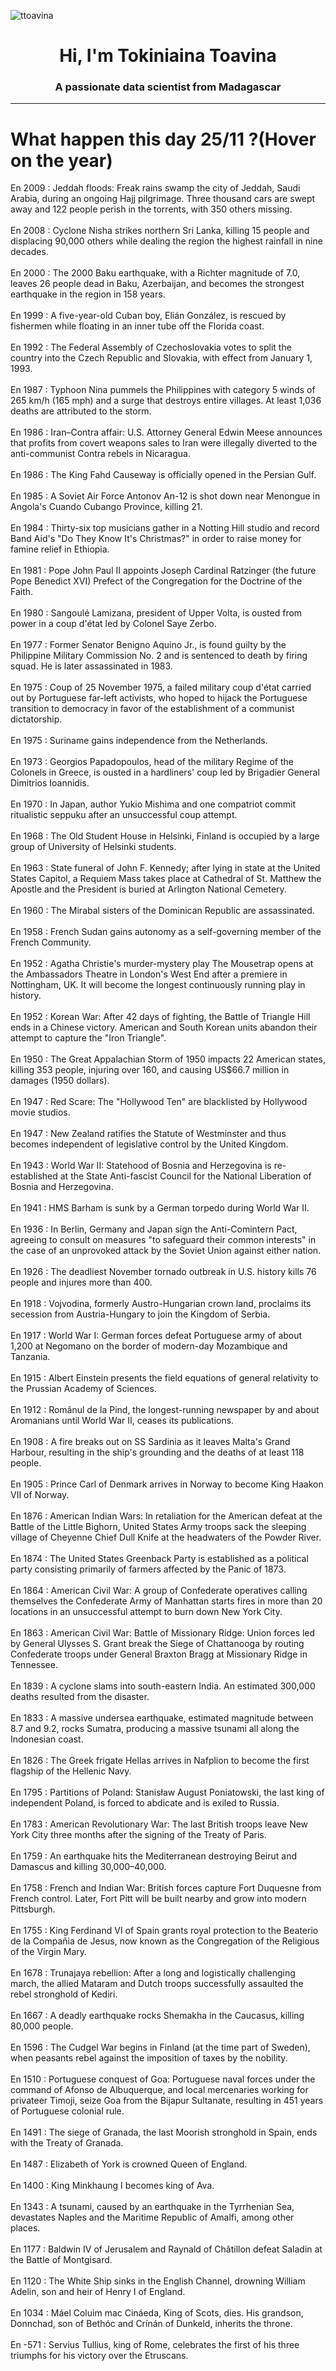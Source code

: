 
<p align="left"> <img src="https://komarev.com/ghpvc/?username=ttoavina&label=Profile%20views&color=0e75b6&style=flat" alt="ttoavina" /> </p>
<h1 align="center">Hi, I'm Tokiniaina Toavina</h1>
<h3 align="center">A passionate data scientist from Madagascar</h3>
    
<hr/>
<h1> What happen this day 25/11 ?(Hover on the year)</h1>

En 2009 : Jeddah floods: Freak rains swamp the city of Jeddah, Saudi Arabia, during an ongoing Hajj pilgrimage. Three thousand cars are swept away and 122 people perish in the torrents, with 350 others missing.
<br/><br/>
En 2008 : Cyclone Nisha strikes northern Sri Lanka, killing 15 people and displacing 90,000 others while dealing the region the highest rainfall in nine decades.
<br/><br/>
En 2000 : The 2000 Baku earthquake, with a Richter magnitude of 7.0, leaves 26 people dead in Baku, Azerbaijan, and becomes the strongest earthquake in the region in 158 years.
<br/><br/>
En 1999 : A five-year-old Cuban boy, Elián González, is rescued by fishermen while floating in an inner tube off the Florida coast.
<br/><br/>
En 1992 : The Federal Assembly of Czechoslovakia votes to split the country into the Czech Republic and Slovakia, with effect from January 1, 1993.
<br/><br/>
En 1987 : Typhoon Nina pummels the Philippines with category 5 winds of 265 km/h (165 mph) and a surge that destroys entire villages. At least 1,036 deaths are attributed to the storm.
<br/><br/>
En 1986 : Iran–Contra affair: U.S. Attorney General Edwin Meese announces that profits from covert weapons sales to Iran were illegally diverted to the anti-communist Contra rebels in Nicaragua.
<br/><br/>
En 1986 : The King Fahd Causeway is officially opened in the Persian Gulf.
<br/><br/>
En 1985 : A Soviet Air Force Antonov An-12 is shot down near Menongue in Angola's Cuando Cubango Province, killing 21.
<br/><br/>
En 1984 : Thirty-six top musicians gather in a Notting Hill studio and record Band Aid's "Do They Know It's Christmas?" in order to raise money for famine relief in Ethiopia.
<br/><br/>
En 1981 : Pope John Paul II appoints Joseph Cardinal Ratzinger (the future Pope Benedict XVI) Prefect of the Congregation for the Doctrine of the Faith.
<br/><br/>
En 1980 : Sangoulé Lamizana, president of Upper Volta, is ousted from power in a coup d'état led by Colonel Saye Zerbo.
<br/><br/>
En 1977 : Former Senator Benigno Aquino Jr., is found guilty by the Philippine Military Commission No. 2 and is sentenced to death by firing squad. He is later assassinated in 1983.
<br/><br/>
En 1975 : Coup of 25 November 1975, a failed military coup d'état carried out by Portuguese far-left activists, who hoped to hijack the Portuguese transition to democracy in favor of the establishment of a communist dictatorship.
<br/><br/>
En 1975 : Suriname gains independence from the Netherlands.
<br/><br/>
En 1973 : Georgios Papadopoulos, head of the military Regime of the Colonels in Greece, is ousted in a hardliners' coup led by Brigadier General Dimitrios Ioannidis.
<br/><br/>
En 1970 : In Japan, author Yukio Mishima and one compatriot commit ritualistic seppuku after an unsuccessful coup attempt.
<br/><br/>
En 1968 : The Old Student House in Helsinki, Finland is occupied by a large group of University of Helsinki students.
<br/><br/>
En 1963 : State funeral of John F. Kennedy; after lying in state at the United States Capitol, a Requiem Mass takes place at Cathedral of St. Matthew the Apostle and the President is buried at Arlington National Cemetery.
<br/><br/>
En 1960 : The Mirabal sisters of the Dominican Republic are assassinated.
<br/><br/>
En 1958 : French Sudan gains autonomy as a self-governing member of the French Community.
<br/><br/>
En 1952 : Agatha Christie's murder-mystery play The Mousetrap opens at the Ambassadors Theatre in London's West End after a premiere in Nottingham, UK.  It will become the longest continuously running play in history.
<br/><br/>
En 1952 : Korean War: After 42 days of fighting, the Battle of Triangle Hill ends in a Chinese victory. American and South Korean units abandon their attempt to capture the "Iron Triangle".
<br/><br/>
En 1950 : The Great Appalachian Storm of 1950 impacts 22 American states, killing 353 people, injuring over 160, and causing US$66.7 million in damages (1950 dollars).
<br/><br/>
En 1947 : Red Scare: The "Hollywood Ten" are blacklisted by Hollywood movie studios.
<br/><br/>
En 1947 : New Zealand ratifies the Statute of Westminster and thus becomes independent of legislative control by the United Kingdom.
<br/><br/>
En 1943 : World War II: Statehood of Bosnia and Herzegovina is re-established at the State Anti-fascist Council for the National Liberation of Bosnia and Herzegovina.
<br/><br/>
En 1941 : HMS Barham is sunk by a German torpedo during World War II.
<br/><br/>
En 1936 : In Berlin, Germany and Japan sign the Anti-Comintern Pact, agreeing to consult on measures "to safeguard their common interests" in the case of an unprovoked attack by the Soviet Union against either nation.
<br/><br/>
En 1926 : The deadliest November tornado outbreak in U.S. history kills 76 people and injures more than 400.
<br/><br/>
En 1918 : Vojvodina, formerly Austro-Hungarian crown land, proclaims its secession from Austria-Hungary to join the Kingdom of Serbia.
<br/><br/>
En 1917 : World War I: German forces defeat Portuguese army of about 1,200 at Negomano on the border of modern-day Mozambique and Tanzania.
<br/><br/>
En 1915 : Albert Einstein presents the field equations of general relativity to the Prussian Academy of Sciences.
<br/><br/>
En 1912 : Românul de la Pind, the longest-running newspaper by and about Aromanians until World War II, ceases its publications.
<br/><br/>
En 1908 : A fire breaks out on SS Sardinia as it leaves Malta's Grand Harbour, resulting in the ship's grounding and the deaths of at least 118 people.
<br/><br/>
En 1905 : Prince Carl of Denmark arrives in Norway to become King Haakon VII of Norway.
<br/><br/>
En 1876 : American Indian Wars: In retaliation for the American defeat at the Battle of the Little Bighorn, United States Army troops sack the sleeping village of Cheyenne Chief Dull Knife at the headwaters of the Powder River.
<br/><br/>
En 1874 : The United States Greenback Party is established as a political party consisting primarily of farmers affected by the Panic of 1873.
<br/><br/>
En 1864 : American Civil War: A group of Confederate operatives calling themselves the Confederate Army of Manhattan starts fires in more than 20 locations in an unsuccessful attempt to burn down New York City.
<br/><br/>
En 1863 : American Civil War: Battle of Missionary Ridge: Union forces led by General Ulysses S. Grant break the Siege of Chattanooga by routing Confederate troops under General Braxton Bragg at Missionary Ridge in Tennessee.
<br/><br/>
En 1839 : A cyclone slams into south-eastern India.  An estimated 300,000 deaths resulted from the disaster.
<br/><br/>
En 1833 : A massive undersea earthquake, estimated magnitude between 8.7 and 9.2, rocks Sumatra, producing a massive tsunami all along the Indonesian coast.
<br/><br/>
En 1826 : The Greek frigate Hellas arrives in Nafplion to become the first flagship of the Hellenic Navy.
<br/><br/>
En 1795 : Partitions of Poland: Stanisław August Poniatowski, the last king of independent Poland, is forced to abdicate and is exiled to Russia.
<br/><br/>
En 1783 : American Revolutionary War: The last British troops leave New York City three months after the signing of the Treaty of Paris.
<br/><br/>
En 1759 : An earthquake hits the Mediterranean destroying Beirut and Damascus and killing 30,000–40,000.
<br/><br/>
En 1758 : French and Indian War: British forces capture Fort Duquesne from French control. Later, Fort Pitt will be built nearby and grow into modern Pittsburgh.
<br/><br/>
En 1755 : King Ferdinand VI of Spain grants royal protection to the Beaterio de la Compañia de Jesus, now known as the Congregation of the Religious of the Virgin Mary.
<br/><br/>
En 1678 : Trunajaya rebellion: After a long and logistically challenging march, the allied Mataram and Dutch troops successfully assaulted the rebel stronghold of Kediri.
<br/><br/>
En 1667 : A deadly earthquake rocks Shemakha in the Caucasus, killing 80,000 people.
<br/><br/>
En 1596 : The Cudgel War begins in Finland (at the time part of Sweden), when peasants rebel against the imposition of taxes by the nobility.
<br/><br/>
En 1510 : Portuguese conquest of Goa: Portuguese naval forces under the command of Afonso de Albuquerque, and local mercenaries working for privateer Timoji, seize Goa from the Bijapur Sultanate, resulting in 451 years of Portuguese colonial rule.
<br/><br/>
En 1491 : The siege of Granada, the last Moorish stronghold in Spain, ends with the Treaty of Granada.
<br/><br/>
En 1487 : Elizabeth of York is crowned Queen of England.
<br/><br/>
En 1400 : King Minkhaung I becomes king of Ava.
<br/><br/>
En 1343 : A tsunami, caused by an earthquake in the Tyrrhenian Sea, devastates Naples and the Maritime Republic of Amalfi, among other places.
<br/><br/>
En 1177 : Baldwin IV of Jerusalem and Raynald of Châtillon defeat Saladin at the Battle of Montgisard.
<br/><br/>
En 1120 : The White Ship sinks in the English Channel, drowning William Adelin, son and heir of Henry I of England.
<br/><br/>
En 1034 : Máel Coluim mac Cináeda, King of Scots, dies. His grandson, Donnchad, son of Bethóc and Crínán of Dunkeld, inherits the throne.
<br/><br/>
En -571 : Servius Tullius, king of Rome, celebrates the first of his three triumphs for his victory over the Etruscans.
<br/><br/>

